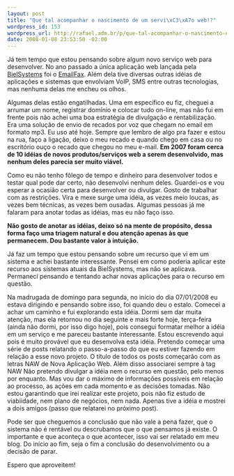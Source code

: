 ```yaml
--- 
layout: post
title: "Que tal acompanhar o nascimento de um servi\xC3\xA7o web!?"
wordpress_id: 153
wordpress_url: http://rafael.adm.br/p/que-tal-acompanhar-o-nascimento-de-um-servico-web/
date: 2008-01-08 23:53:50 -02:00
---
```

Já tem tempo que estou pensando sobre algum novo serviço web para desenvolver. No ano passado a única aplicação web lançada pela <a href="http://bielsystems.com.br">BielSystems</a> foi o <a href="http://emailfax.com.br">EmailFax</a>. Além dela tive diversas outras idéias de aplicações e sistemas que envolviam VoIP, SMS entre outras tecnologias, mas nenhuma delas me encheu os olhos.

Algumas delas estão engatilhadas. Uma em específico eu fiz, cheguei a arrumar um nome, registrar domínio e colocar tudo on-line, mas não fui em frente pois não achei uma boa estratégia de divulgação e rentabilização. Era uma solução de envio de recados por voz que chegam no email em formato mp3. Eu uso até hoje. Sempre que lembro de algo pra fazer e estou na rua, faço a ligação, deixo o meu recado e quando chego em casa ou no escritório ouço o recado que chegou no meu e-mail.
<strong>Em 2007 foram cerca de 10 idéias de novos produtos/serviços web a serem desenvolvido, mas nenhum deles parecia ser muito viável.</strong>

Como eu não tenho fôlego de tempo e dinheiro para desenvolver todos e testar qual pode dar certo, não desenvolvi nenhum deles. Guardei-os e vou esperar a ocasião certa para desenvolver ou divulgar. Gosto de trabalhar com as restrições.
Vira e mexe surge uma idéia, as vezes meio loucas, as vezes bem técnicas, as vezes bem ousadas. Algumas pessoas já me falaram para anotar todas as idéias, mas eu não faço isso.

<strong>Não gosto de anotar as idéias, deixo só na mente de propósito, dessa forma faço uma triagem natural e dou atenção apenas às que permanecem. Dou bastante valor à intuição.
</strong>

Já faz um tempo que estou pensando sobre um recurso que vi em um sistema e achei bastante interessante. Pensei em como poderia aplicar este recurso aos sistemas atuais da BielSystems, mas não se aplicava. Permaneci pensando e tentando achar novas aplicações para o recurso em questão.

Na madrugada de domingo para segunda, no início do dia 07/01/2008 eu estava dirigindo e pensando sobre isso, foi quando deu o estalo. Comecei a achar um caminho e fui explorando esta idéia. Dormi sem dar muita atenção, mas ela retornou no dia seguinte e mais forte hoje, terça-feira (ainda não dormi, por isso digo hoje), pois consegui formatar melhor a idéia em um serviço e me pareceu bastante interessante.
Estou escrevendo aqui pois é muito provável que eu desenvolva esta idéia. Pretendo começar uma série de posts relatando o passo-a-passo do que eu estiver fazendo em relação a esse novo projeto. O título de todos os posts começarão com as letras NAW de Nova Aplicação Web. Além disso associarei sempre à tag NAW
Não pretendo divulgar a idéia nem o recurso em questão, pelo menos por enquanto. Mas vou dar o máximo de informações possíveis em relação ao processo, as ações em cada momento e as decisões tomadas.
Não estou garantindo que irei realizar este projeto, pois não fiz estudo de viabiidade, nem plano de negócios, nem nada. Apenas tive a idéia e mostrei a dois amigos (passo que relatarei no próximo post).

Pode ser que cheguemos a conclusão que não vale a pena fazer, que o sistema não é rentável ou descrubamos que o que pensamos já existe. O importante e que aconteça o que acontecer, isso vai ser relatado em meu blog. Do início ao fim, seja o fim a conclusão do desenvolvimento ou a decisão de parar.

Espero que aproveitem!

